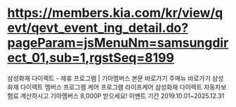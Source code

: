 # https://members.kia.com/kr/view/qevt/qevt_event_ing_detail.do?pageParam=jsMenuNm=samsungdirect_01,sub=1,rgstSeq=8199

삼성화재 다이렉트 - 제휴 프로그램 | 기아멤버스
본문 바로가기
주메뉴 바로가기
삼성화재 다이렉트
멤버스 프로그램
케어 프로그램
라이프케어
삼성화재 다이렉트 자동차보험료 계산하시고 기아멤버스 8,000P 받으세요!
이벤트 기간
2019.10.01~2025.12.31